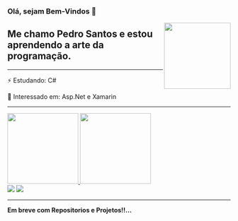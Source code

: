 ### Olá, sejam Bem-Vindos 👋

<img src="https://user-images.githubusercontent.com/66256107/103182834-3fa07100-488d-11eb-9d6f-036149d9c8f3.png" align="right" height="150em" >

## Me chamo Pedro Santos e estou aprendendo a arte da programação.
<hr>
⚡ Estudando: C# 

🔭 Interessado em: Asp.Net e Xamarin

---

<div>
  <a href="https://github.com/pedrh77">
     <img height="160em" src="https://github-readme-stats.vercel.app/api/top-langs/?username=pedrh77&layout=compact&langs_count=16&theme=dark"/>
     <img height="160em" src="https://github-readme-stats.vercel.app/api?username=pedrh77&show_icons=true&theme=dark&include_all_commits=true&count_private=true"/>
  </a>
</div>
<div>
  <a href = "mailto:Pedrohtth65@gmail.com"><img src="https://img.shields.io/badge/Gmail-D14836?style=for-the-badge&logo=gmail&logoColor=white" target="_blank"></a>
  <a href="https://www.linkedin.com/in/pedros77/" target="_blank"><img src="https://img.shields.io/badge/-LinkedIn-%230077B5?style=for-the-badge&logo=linkedin&logoColor=white" target="_blank"></a>   
</div>

---

**Em breve com Repositorios e Projetos!!...**
